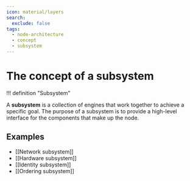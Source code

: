 ```yaml
---
icon: material/layers
search:
  exclude: false
tags:
  - node-architecture
  - concept
  - subsystem
---
```


# The concept of a subsystem

!!! definition "Subsystem"

  A **subsystem** is a collection of engines that work together to achieve a
  specific goal. The purpose of a subsystem is to provide a high-level interface
  for the components that make up the node.

## Examples

- [[Network subsystem]]
- [[Hardware subsystem]]
- [[Identity subsystem]]
- [[Ordering subsystem]]
